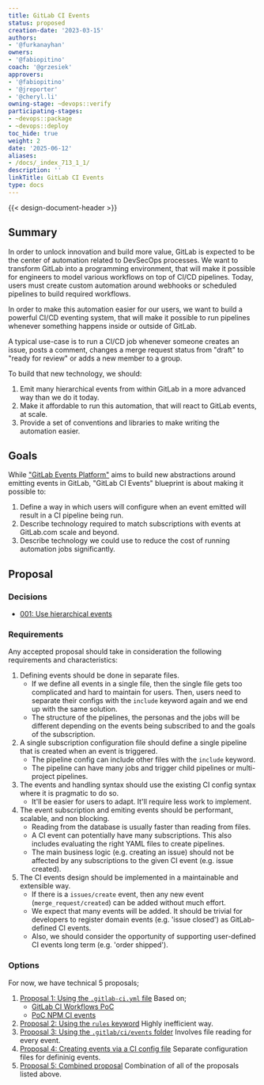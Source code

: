 ```yaml
---
title: GitLab CI Events
status: proposed
creation-date: '2023-03-15'
authors:
- '@furkanayhan'
owners:
- '@fabiopitino'
coach: '@grzesiek'
approvers:
- '@fabiopitino'
- '@jreporter'
- '@cheryl.li'
owning-stage: ~devops::verify
participating-stages:
- ~devops::package
- ~devops::deploy
toc_hide: true
weight: 2
date: '2025-06-12'
aliases:
- /docs/_index_713_1_1/
description: ''
linkTitle: GitLab CI Events
type: docs
---
```


{{< design-document-header >}}

## Summary

In order to unlock innovation and build more value, GitLab is expected to be
the center of automation related to DevSecOps processes. We want to transform
GitLab into a programming environment, that will make it possible for engineers
to model various workflows on top of CI/CD pipelines. Today, users must create
custom automation around webhooks or scheduled pipelines to build required
workflows.

In order to make this automation easier for our users, we want to build a
powerful CI/CD eventing system, that will make it possible to run pipelines
whenever something happens inside or outside of GitLab.

A typical use-case is to run a CI/CD job whenever someone creates an issue,
posts a comment, changes a merge request status from "draft" to "ready for
review" or adds a new member to a group.

To build that new technology, we should:

1. Emit many hierarchical events from within GitLab in a more advanced way than we do it today.
1. Make it affordable to run this automation, that will react to GitLab events, at scale.
1. Provide a set of conventions and libraries to make writing the automation easier.

## Goals

While ["GitLab Events Platform"](https://gitlab.com/gitlab-org/gitlab/-/merge_requests/113700)
aims to build new abstractions around emitting events in GitLab, "GitLab CI
Events" blueprint is about making it possible to:

1. Define a way in which users will configure when an event emitted will result in a CI pipeline being run.
1. Describe technology required to match subscriptions with events at GitLab.com scale and beyond.
1. Describe technology we could use to reduce the cost of running automation jobs significantly.

## Proposal

### Decisions

- [001: Use hierarchical events](decisions/001_hierarchical_events.md)

### Requirements

Any accepted proposal should take in consideration the following requirements and characteristics:

1. Defining events should be done in separate files.
    - If we define all events in a single file, then the single file gets too complicated and hard to
      maintain for users. Then, users need to separate their configs with the `include` keyword again and we end up
      with the same solution.
    - The structure of the pipelines, the personas and the jobs will be different depending on the events being
      subscribed to and the goals of the subscription.
1. A single subscription configuration file should define a single pipeline that is created when an event is triggered.
    - The pipeline config can include other files with the `include` keyword.
    - The pipeline can have many jobs and trigger child pipelines or multi-project pipelines.
1. The events and handling syntax should use the existing CI config syntax where it is pragmatic to do so.
    - It'll be easier for users to adapt. It'll require less work to implement.
1. The event subscription and emiting events should be performant, scalable, and non blocking.
    - Reading from the database is usually faster than reading from files.
    - A CI event can potentially have many subscriptions.
      This also includes evaluating the right YAML files to create pipelines.
    - The main business logic (e.g. creating an issue) should not be affected
      by any subscriptions to the given CI event (e.g. issue created).
1. The CI events design should be implemented in a maintainable and extensible way.
    - If there is a `issues/create` event, then any new event (`merge_request/created`) can be added without
      much effort.
    - We expect that many events will be added. It should be trivial for developers to
      register domain events (e.g. 'issue closed') as GitLab-defined CI events.
    - Also, we should consider the opportunity of supporting user-defined CI events long term (e.g. 'order shipped').

### Options

For now, we have technical 5 proposals;

1. [Proposal 1: Using the `.gitlab-ci.yml` file](proposal-1-using-the-gitlab-ci-file.md)
   Based on;
   - [GitLab CI Workflows PoC](https://gitlab.com/gitlab-org/gitlab/-/merge_requests/91244)
   - [PoC NPM CI events](https://gitlab.com/gitlab-org/gitlab/-/merge_requests/111693)
1. [Proposal 2: Using the `rules` keyword](proposal-2-using-the-rules-keyword.md)
   Highly inefficient way.
1. [Proposal 3: Using the `.gitlab/ci/events` folder](proposal-3-using-the-gitlab-ci-events-folder.md)
   Involves file reading for every event.
1. [Proposal 4: Creating events via a CI config file](proposal-4-creating-events-via-ci-files.md)
   Separate configuration files for defininig events.
1. [Proposal 5: Combined proposal](proposal-5-combined-proposal.md)
   Combination of all of the proposals listed above.
